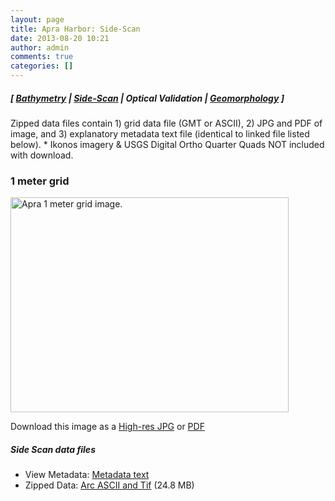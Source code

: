 ```yaml
---
layout: page
title: Apra Harbor: Side-Scan
date: 2013-08-20 10:21
author: admin
comments: true
categories: []
---
```

<h5 class="no_margin-top">[ <a href="http://www.soest.hawaii.edu/pibhmc/cms/data-by-location/cnmi-guam/apra-harbor/apra-harbor-bathymetry">Bathymetry</a> | <span class="style1"><a href="http://www.soest.hawaii.edu/pibhmc/cms/data-by-location/cnmi-guam/apra-harbor/apra-harbor-backscatter">Side-Scan</a></span> | <span class="no_margin-top-deadlink">Optical Validation</span> | <a href="http://www.soest.hawaii.edu/pibhmc/cms/data-by-location/cnmi-guam/apra-harbor/apra-harbor-geomorphology">Geomorphology</a> ]</h5>
Zipped data files contain 1) grid data file (GMT or ASCII), 2) JPG and PDF of image, and 3) explanatory metadata text file (identical to linked file listed below).
* Ikonos imagery &amp; USGS Digital Ortho Quarter Quads NOT included with download.
<h3>1 meter grid</h3>
<a href="ftp://ftp.soest.hawaii.edu/pibhmc/website/data/cnmi-guam/backscatter/apra_ss_1m.jpg"><img title="Apra bathymetry gridded at 1 m." alt="Apra 1 meter grid image." src="http://www.soest.hawaii.edu/pibhmc/CNMI_images/apra_ss_1m_445.jpg" width="445" height="344" align="top" border="0" hspace="0" /></a>

Download this image as a <a href="ftp://ftp.soest.hawaii.edu/pibhmc/website/data/cnmi-guam/backscatter/apra_ss_1m.jpg">High-res JPG</a> or <a href="ftp://ftp.soest.hawaii.edu/pibhmc/website/data/cnmi-guam/backscatter/apra_ss_1m.pdf">PDF</a>
<h5>Side Scan data files</h5>
<ul>
	<li>View Metadata: <a href="https://www.coris.noaa.gov/metadata/records/html/apra_ss_1m.html">Metadata text</a></li>
	<li>Zipped Data: <a href="ftp://ftp.soest.hawaii.edu/pibhmc/website/data/cnmi-guam/backscatter/apra_ss_1m.rar">Arc ASCII and Tif</a> (24.8 MB)</li>
</ul>
&nbsp;

&nbsp;

&nbsp;

&nbsp;

&nbsp;

&nbsp;

&nbsp;
